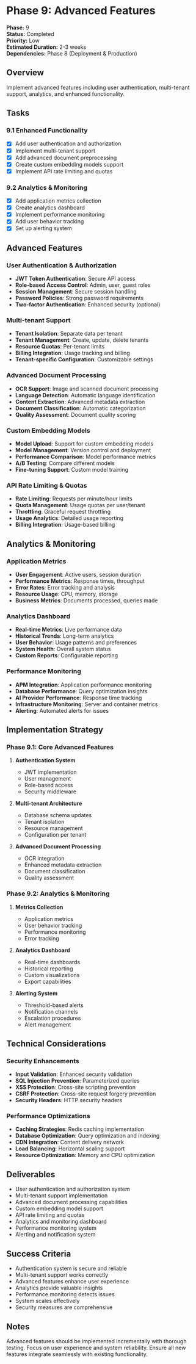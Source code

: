 # Phase 9: Advanced Features

**Phase:** 9  
**Status:** Completed  
**Priority:** Low  
**Estimated Duration:** 2-3 weeks  
**Dependencies:** Phase 8 (Deployment & Production)

## Overview
Implement advanced features including user authentication, multi-tenant support, analytics, and enhanced functionality.

## Tasks

### 9.1 Enhanced Functionality
- [x] Add user authentication and authorization
- [x] Implement multi-tenant support
- [x] Add advanced document preprocessing
- [x] Create custom embedding models support
- [x] Implement API rate limiting and quotas

### 9.2 Analytics & Monitoring
- [x] Add application metrics collection
- [x] Create analytics dashboard
- [x] Implement performance monitoring
- [x] Add user behavior tracking
- [x] Set up alerting system

## Advanced Features

### User Authentication & Authorization
- **JWT Token Authentication**: Secure API access
- **Role-based Access Control**: Admin, user, guest roles
- **Session Management**: Secure session handling
- **Password Policies**: Strong password requirements
- **Two-factor Authentication**: Enhanced security (optional)

### Multi-tenant Support
- **Tenant Isolation**: Separate data per tenant
- **Tenant Management**: Create, update, delete tenants
- **Resource Quotas**: Per-tenant limits
- **Billing Integration**: Usage tracking and billing
- **Tenant-specific Configuration**: Customizable settings

### Advanced Document Processing
- **OCR Support**: Image and scanned document processing
- **Language Detection**: Automatic language identification
- **Content Extraction**: Advanced metadata extraction
- **Document Classification**: Automatic categorization
- **Quality Assessment**: Document quality scoring

### Custom Embedding Models
- **Model Upload**: Support for custom embedding models
- **Model Management**: Version control and deployment
- **Performance Comparison**: Model performance metrics
- **A/B Testing**: Compare different models
- **Fine-tuning Support**: Custom model training

### API Rate Limiting & Quotas
- **Rate Limiting**: Requests per minute/hour limits
- **Quota Management**: Usage quotas per user/tenant
- **Throttling**: Graceful request throttling
- **Usage Analytics**: Detailed usage reporting
- **Billing Integration**: Usage-based billing

## Analytics & Monitoring

### Application Metrics
- **User Engagement**: Active users, session duration
- **Performance Metrics**: Response times, throughput
- **Error Rates**: Error tracking and analysis
- **Resource Usage**: CPU, memory, storage
- **Business Metrics**: Documents processed, queries made

### Analytics Dashboard
- **Real-time Metrics**: Live performance data
- **Historical Trends**: Long-term analytics
- **User Behavior**: Usage patterns and preferences
- **System Health**: Overall system status
- **Custom Reports**: Configurable reporting

### Performance Monitoring
- **APM Integration**: Application performance monitoring
- **Database Performance**: Query optimization insights
- **AI Provider Performance**: Response time tracking
- **Infrastructure Monitoring**: Server and container metrics
- **Alerting**: Automated alerts for issues

## Implementation Strategy

### Phase 9.1: Core Advanced Features
1. **Authentication System**
   - JWT implementation
   - User management
   - Role-based access
   - Security middleware

2. **Multi-tenant Architecture**
   - Database schema updates
   - Tenant isolation
   - Resource management
   - Configuration per tenant

3. **Advanced Document Processing**
   - OCR integration
   - Enhanced metadata extraction
   - Document classification
   - Quality assessment

### Phase 9.2: Analytics & Monitoring
1. **Metrics Collection**
   - Application metrics
   - User behavior tracking
   - Performance monitoring
   - Error tracking

2. **Analytics Dashboard**
   - Real-time dashboards
   - Historical reporting
   - Custom visualizations
   - Export capabilities

3. **Alerting System**
   - Threshold-based alerts
   - Notification channels
   - Escalation procedures
   - Alert management

## Technical Considerations

### Security Enhancements
- **Input Validation**: Enhanced security validation
- **SQL Injection Prevention**: Parameterized queries
- **XSS Protection**: Cross-site scripting prevention
- **CSRF Protection**: Cross-site request forgery prevention
- **Security Headers**: HTTP security headers

### Performance Optimizations
- **Caching Strategies**: Redis caching implementation
- **Database Optimization**: Query optimization and indexing
- **CDN Integration**: Content delivery network
- **Load Balancing**: Horizontal scaling support
- **Resource Optimization**: Memory and CPU optimization

## Deliverables
- User authentication and authorization system
- Multi-tenant support implementation
- Advanced document processing capabilities
- Custom embedding model support
- API rate limiting and quotas
- Analytics and monitoring dashboard
- Performance monitoring system
- Alerting and notification system

## Success Criteria
- Authentication system is secure and reliable
- Multi-tenant support works correctly
- Advanced features enhance user experience
- Analytics provide valuable insights
- Performance monitoring detects issues
- System scales effectively
- Security measures are comprehensive

## Notes
Advanced features should be implemented incrementally with thorough testing. Focus on user experience and system reliability. Ensure all new features integrate seamlessly with existing functionality.
